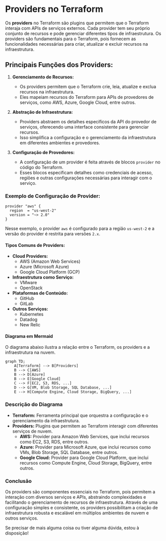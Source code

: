 # Providers no Terraform

Os **providers** no Terraform são plugins que permitem que o Terraform interaja com APIs de serviços externos. Cada provider tem seu próprio conjunto de recursos e pode gerenciar diferentes tipos de infraestrutura. Os providers são fundamentais para o Terraform, pois fornecem as funcionalidades necessárias para criar, atualizar e excluir recursos na infraestrutura.

## Principais Funções dos Providers:

1. **Gerenciamento de Recursos:**
   - Os providers permitem que o Terraform crie, leia, atualize e exclua recursos na infraestrutura.
   - Eles mapeiam recursos do Terraform para APIs de provedores de serviços, como AWS, Azure, Google Cloud, entre outros.

2. **Abstração de Infraestrutura:**
   - Providers abstraem os detalhes específicos da API do provedor de serviços, oferecendo uma interface consistente para gerenciar recursos.
   - Isso simplifica a configuração e o gerenciamento da infraestrutura em diferentes ambientes e provedores.

3. **Configuração de Provedores:**
   - A configuração de um provider é feita através de blocos `provider` no código do Terraform.
   - Esses blocos especificam detalhes como credenciais de acesso, regiões e outras configurações necessárias para interagir com o serviço.

### Exemplo de Configuração de Provider:

```hcl
provider "aws" {
  region  = "us-west-2"
  version = "~> 2.0"
}
```

Nesse exemplo, o provider `aws` é configurado para a região `us-west-2` e a versão do provider é restrita para versões `2.x`.

#### Tipos Comuns de Providers:

- **Cloud Providers:**
  - AWS (Amazon Web Services)
  - Azure (Microsoft Azure)
  - Google Cloud Platform (GCP)
- **Infraestrutura como Serviço:**
  - VMware
  - OpenStack
- **Plataformas de Conteúdo:**
  - GitHub
  - GitLab
- **Outros Serviços:**
  - Kubernetes
  - Datadog
  - New Relic

#### Diagrama em Mermaid

O diagrama abaixo ilustra a relação entre o Terraform, os providers e a infraestrutura na nuvem.

```mermaid
graph TD;
    A[Terraform] --> B[Providers]
    B --> C[AWS]
    B --> D[Azure]
    B --> E[Google Cloud]
    C --> F[EC2, S3, RDS, ...]
    D --> G[VM, Blob Storage, SQL Database, ...]
    E --> H[Compute Engine, Cloud Storage, BigQuery, ...]
```

### Descrição do Diagrama

- **Terraform:** Ferramenta principal que orquestra a configuração e o gerenciamento da infraestrutura.
- **Providers:** Plugins que permitem ao Terraform interagir com diferentes serviços de nuvem.
  - **AWS:** Provider para Amazon Web Services, que inclui recursos como EC2, S3, RDS, entre outros.
  - **Azure:** Provider para Microsoft Azure, que inclui recursos como VMs, Blob Storage, SQL Database, entre outros.
  - **Google Cloud:** Provider para Google Cloud Platform, que inclui recursos como Compute Engine, Cloud Storage, BigQuery, entre outros.

### Conclusão

Os providers são componentes essenciais no Terraform, pois permitem a interação com diversos serviços e APIs, abstraindo complexidades e facilitando o gerenciamento de recursos de infraestrutura. Através de uma configuração simples e consistente, os providers possibilitam a criação de infraestrutura robusta e escalável em múltiplos ambientes de nuvem e outros serviços.

Se precisar de mais alguma coisa ou tiver alguma dúvida, estou à disposição!
